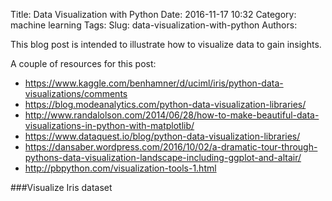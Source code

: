 Title: Data Visualization with Python
Date: 2016-11-17 10:32
Category: machine learning
Tags:
Slug: data-visualization-with-python
Authors:

This blog post is intended to illustrate how to visualize data to gain insights. 
<!-- PELICAN_END_SUMMARY -->

A couple of resources for this post:

- https://www.kaggle.com/benhamner/d/uciml/iris/python-data-visualizations/comments
- https://blog.modeanalytics.com/python-data-visualization-libraries/
- http://www.randalolson.com/2014/06/28/how-to-make-beautiful-data-visualizations-in-python-with-matplotlib/
- https://www.dataquest.io/blog/python-data-visualization-libraries/
- https://dansaber.wordpress.com/2016/10/02/a-dramatic-tour-through-pythons-data-visualization-landscape-including-ggplot-and-altair/
- http://pbpython.com/visualization-tools-1.html


###Visualize Iris dataset
